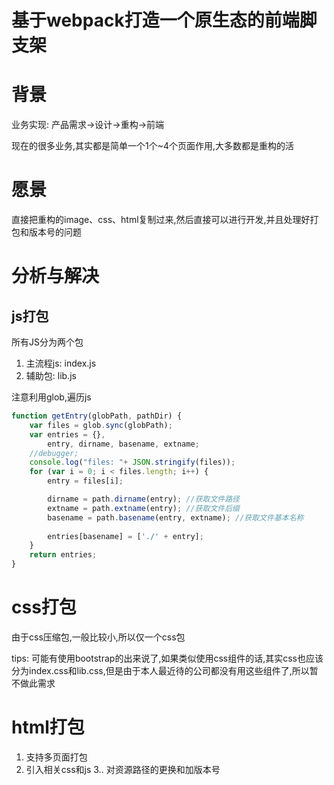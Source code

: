 # 基于webpack打造一个原生态的前端脚支架

# 背景

业务实现: 产品需求->设计->重构->前端

现在的很多业务,其实都是简单一个1个~4个页面作用,大多数都是重构的活

# 愿景

直接把重构的image、css、html复制过来,然后直接可以进行开发,并且处理好打包和版本号的问题

# 分析与解决

## js打包

所有JS分为两个包

1. 主流程js: index.js
2. 辅助包: lib.js

注意利用glob,遍历js

```javascript
function getEntry(globPath, pathDir) {
	var files = glob.sync(globPath);
	var entries = {},
		entry, dirname, basename, extname;
	//debugger;
	console.log("files: "+ JSON.stringify(files));
	for (var i = 0; i < files.length; i++) {
		entry = files[i];

		dirname = path.dirname(entry); //获取文件路径
		extname = path.extname(entry); //获取文件后缀
		basename = path.basename(entry, extname); //获取文件基本名称
		
		entries[basename] = ['./' + entry];
	}
	return entries;
}
```



# css打包

由于css压缩包,一般比较小,所以仅一个css包

tips: 可能有使用bootstrap的出来说了,如果类似使用css组件的话,其实css也应该分为index.css和lib.css,但是由于本人最近待的公司都没有用这些组件了,所以暂不做此需求

# html打包

1. 支持多页面打包
2. 引入相关css和js
3.. 对资源路径的更换和加版本号





